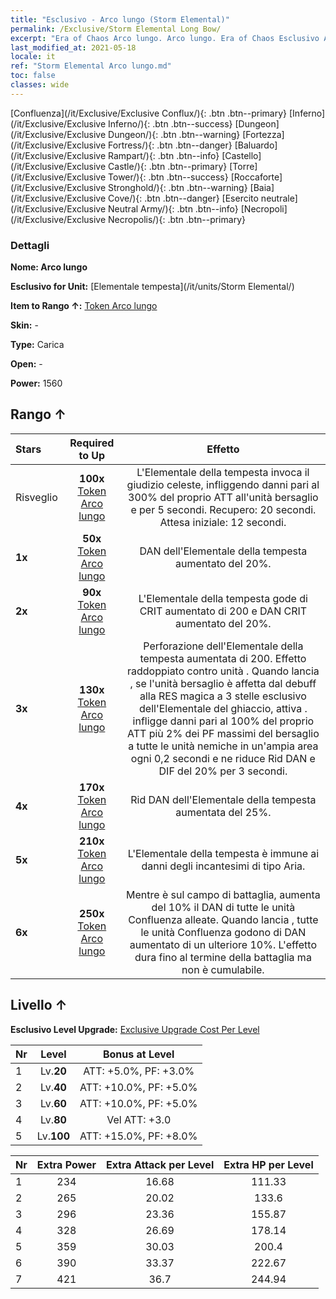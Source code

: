 ```yaml
---
title: "Esclusivo - Arco lungo (Storm Elemental)"
permalink: /Exclusive/Storm Elemental Long Bow/
excerpt: "Era of Chaos Arco lungo. Arco lungo. Era of Chaos Esclusivo Arco lungo. Elementale tempesta Esclusivo."
last_modified_at: 2021-05-18
locale: it
ref: "Storm Elemental Arco lungo.md"
toc: false
classes: wide
---
```

 [Confluenza](/it/Exclusive/Exclusive Conflux/){: .btn .btn--primary} [Inferno](/it/Exclusive/Exclusive Inferno/){: .btn .btn--success} [Dungeon](/it/Exclusive/Exclusive Dungeon/){: .btn .btn--warning} [Fortezza](/it/Exclusive/Exclusive Fortress/){: .btn .btn--danger} [Baluardo](/it/Exclusive/Exclusive Rampart/){: .btn .btn--info} [Castello](/it/Exclusive/Exclusive Castle/){: .btn .btn--primary} [Torre](/it/Exclusive/Exclusive Tower/){: .btn .btn--success} [Roccaforte](/it/Exclusive/Exclusive Stronghold/){: .btn .btn--warning} [Baia](/it/Exclusive/Exclusive Cove/){: .btn .btn--danger} [Esercito neutrale](/it/Exclusive/Exclusive Neutral Army/){: .btn .btn--info} [Necropoli](/it/Exclusive/Exclusive Necropolis/){: .btn .btn--primary} 

### Dettagli
 **Nome: Arco lungo** 

 **Esclusivo for Unit:** [Elementale tempesta](/it/units/Storm Elemental/) 

 **Item to Rango ↑:** [Token Arco lungo](/ItemsIT/con_914/)

 **Skin:** -

 **Type:** Carica

 **Open:** -

 **Power:** 1560

## Rango ↑

  |     Stars    |  Required to Up | Effetto |
  |:-------------|:---------------:|:---------------:|
  |  Risveglio  | **100x** [Token Arco lungo](/ItemsIT/con_914/) | <Forza della natura> L'Elementale della tempesta invoca il giudizio celeste, infliggendo danni pari al 300% del proprio ATT all'unità bersaglio e <paralizzandola> per 5 secondi. Recupero: 20 secondi. Attesa iniziale: 12 secondi. |
  | **1x** <i class="fas fa-star"/> | **50x** [Token Arco lungo](/ItemsIT/con_914/) | DAN dell'Elementale della tempesta aumentato del 20%. |
  | **2x** <i class="fas fa-star"/> | **90x** [Token Arco lungo](/ItemsIT/con_914/) | L'Elementale della tempesta gode di CRIT aumentato di 200 e DAN CRIT aumentato del 20%. |
  | **3x** <i class="fas fa-star"/> | **130x** [Token Arco lungo](/ItemsIT/con_914/) | Perforazione dell'Elementale della tempesta aumentata di 200. Effetto raddoppiato contro unità <paralizzate>. Quando lancia <Forza della natura>, se l'unità bersaglio è affetta dal debuff alla RES magica a 3 stelle esclusivo dell'Elementale del ghiaccio, attiva <Furia elementale>. <Furia elementale> infligge danni pari al 100% del proprio ATT più 2% dei PF massimi del bersaglio a tutte le unità nemiche in un'ampia area ogni 0,2 secondi e ne riduce Rid DAN e DIF del 20% per 3 secondi. |
  | **4x** <i class="fas fa-star"/> | **170x** [Token Arco lungo](/ItemsIT/con_914/) | Rid DAN dell'Elementale della tempesta aumentata del 25%. |
  | **5x** <i class="fas fa-star"/> | **210x** [Token Arco lungo](/ItemsIT/con_914/) | L'Elementale della tempesta è immune ai danni degli incantesimi di tipo Aria. |
  | **6x** <i class="fas fa-star"/> | **250x** [Token Arco lungo](/ItemsIT/con_914/) | <Riverbero elementale> Mentre è sul campo di battaglia, aumenta del 10% il DAN di tutte le unità Confluenza alleate. Quando lancia <Forza della natura>, tutte le unità Confluenza godono di DAN aumentato di un ulteriore 10%. L'effetto dura fino al termine della battaglia ma non è cumulabile. |


## Livello ↑
 **Esclusivo Level Upgrade:** [Exclusive Upgrade Cost Per Level](/Exclusive/ExclusiveUpgradeCostPerLevel/)

  |  Nr  |   Level  | Bonus at Level |
  |:-----|:--------:|:--------------:|
  | 1 | Lv.**20** | ATT: +5.0%, PF: +3.0% |
  | 2 | Lv.**40** | ATT: +10.0%, PF: +5.0% |
  | 3 | Lv.**60** | ATT: +10.0%, PF: +5.0% |
  | 4 | Lv.**80** | Vel ATT: +3.0 |
  | 5 | Lv.**100** | ATT: +15.0%, PF: +8.0% |


  |  Nr  |  Extra Power | Extra Attack per Level | Extra HP per Level |
  |:-----|:--------:|:--------:|:--------:|
  | 1 | 234 | 16.68 | 111.33 |
  | 2 | 265 | 20.02 | 133.6 |
  | 3 | 296 | 23.36 | 155.87 |
  | 4 | 328 | 26.69 | 178.14 |
  | 5 | 359 | 30.03 | 200.4 |
  | 6 | 390 | 33.37 | 222.67 |
  | 7 | 421 | 36.7 | 244.94 |


